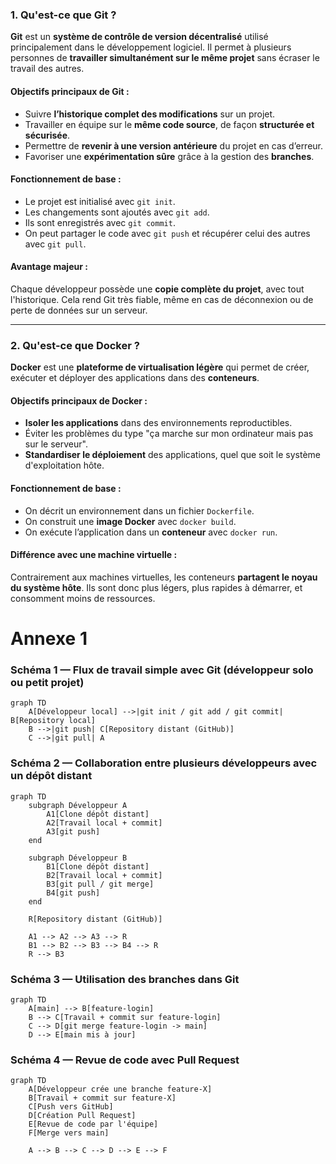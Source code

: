 ### **1. Qu'est-ce que Git ?**

**Git** est un **système de contrôle de version décentralisé** utilisé principalement dans le développement logiciel. Il permet à plusieurs personnes de **travailler simultanément sur le même projet** sans écraser le travail des autres.

#### Objectifs principaux de Git :

* Suivre **l’historique complet des modifications** sur un projet.
* Travailler en équipe sur le **même code source**, de façon **structurée et sécurisée**.
* Permettre de **revenir à une version antérieure** du projet en cas d’erreur.
* Favoriser une **expérimentation sûre** grâce à la gestion des **branches**.

#### Fonctionnement de base :

* Le projet est initialisé avec `git init`.
* Les changements sont ajoutés avec `git add`.
* Ils sont enregistrés avec `git commit`.
* On peut partager le code avec `git push` et récupérer celui des autres avec `git pull`.

#### Avantage majeur :

Chaque développeur possède une **copie complète du projet**, avec tout l'historique. Cela rend Git très fiable, même en cas de déconnexion ou de perte de données sur un serveur.

---

### **2. Qu'est-ce que Docker ?**

**Docker** est une **plateforme de virtualisation légère** qui permet de créer, exécuter et déployer des applications dans des **conteneurs**.

#### Objectifs principaux de Docker :

* **Isoler les applications** dans des environnements reproductibles.
* Éviter les problèmes du type "ça marche sur mon ordinateur mais pas sur le serveur".
* **Standardiser le déploiement** des applications, quel que soit le système d'exploitation hôte.

#### Fonctionnement de base :

* On décrit un environnement dans un fichier `Dockerfile`.
* On construit une **image Docker** avec `docker build`.
* On exécute l’application dans un **conteneur** avec `docker run`.

#### Différence avec une machine virtuelle :

Contrairement aux machines virtuelles, les conteneurs **partagent le noyau du système hôte**. Ils sont donc plus légers, plus rapides à démarrer, et consomment moins de ressources.




# Annexe 1

### **Schéma 1 — Flux de travail simple avec Git (développeur solo ou petit projet)**

```mermaid
graph TD
    A[Développeur local] -->|git init / git add / git commit| B[Repository local]
    B -->|git push| C[Repository distant (GitHub)]
    C -->|git pull| A
```



### **Schéma 2 — Collaboration entre plusieurs développeurs avec un dépôt distant**

```mermaid
graph TD
    subgraph Développeur A
        A1[Clone dépôt distant]
        A2[Travail local + commit]
        A3[git push]
    end

    subgraph Développeur B
        B1[Clone dépôt distant]
        B2[Travail local + commit]
        B3[git pull / git merge]
        B4[git push]
    end

    R[Repository distant (GitHub)]

    A1 --> A2 --> A3 --> R
    B1 --> B2 --> B3 --> B4 --> R
    R --> B3
```



### **Schéma 3 — Utilisation des branches dans Git**

```mermaid
graph TD
    A[main] --> B[feature-login]
    B --> C[Travail + commit sur feature-login]
    C --> D[git merge feature-login -> main]
    D --> E[main mis à jour]
```



### **Schéma 4 — Revue de code avec Pull Request**

```mermaid
graph TD
    A[Développeur crée une branche feature-X]
    B[Travail + commit sur feature-X]
    C[Push vers GitHub]
    D[Création Pull Request]
    E[Revue de code par l'équipe]
    F[Merge vers main]

    A --> B --> C --> D --> E --> F
```



